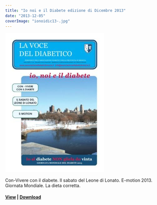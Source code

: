 ```yaml
---
title: "Io noi e il Diabete edizione di Dicembre 2013"
date: "2013-12-05"
coverImage: "ionoidic13-.jpg"
---
```


![](images/ionoidic13-.jpg)

Con-Vivere con il diabete. Il sabato del Leone di Lonato. E-motion 2013. Giornata Mondiale. La dieta corretta.


#### [View](http://198.211.122.197/diabetwp/wordpress/wp-content/uploads/2019/11/ionoidic2013.pdf) | [Download](http://198.211.122.197/diabetwp/wordpress/wp-content/uploads/2019/11/ionoidic2013.pdf)